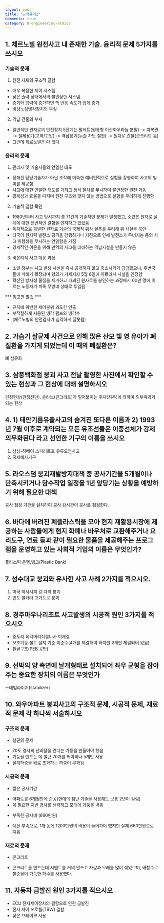 ```yaml
---
layout: post
title: "공학윤리2"
comments: true
category: U-engineering-ethics
---
```


## 1. 체르노빌 원전사고 내 존재한 기술. 윤리적 문제 5가지를 쓰시오

### 기술적 문제

1) 원전 자체의 구조적 결함
 - 매우 복잡한 제어 시스템
 - 낮은 출력 상태에서의 불안정한 시스템
 - 증기와 압력이 증가하면 핵 반응 속도가 쉽게 증가
 - 비상노심냉각장치의 부실
2) 격납 건물의 부재
 - 일반적인 원자로의 안전장치 5단계는 팔레트(원통형 이산화우라늄 분말) -> 피복관 -> 철제용기(고화/고압) -> 격납용기(누출 차단 철판) -> 원자로 건물(콘크리트 돔)
 - 그런데 체르노빌은 다 없다

### 윤리적 문제

1) 관리자 및 기술자들의 안일한 태도
 - 정해진 담당기술자가 아닌 조작에 미숙한 예비인력으로 실험을 강행하여 사고의 빌미를 제공함
 - 사고에 대한 안일한 태도를 가지고 정식 절차를 무시하며 불안정한 원전 가동
 - 경제성과 효율을 따지며 원전 구조와 맞지 않는 방법으로 실험을 무리하게 진행함
2) 기술적 결함 묵인
 - 1980년부터 사고 당시까지 총 71건의 기술적인 문제가 발생했고, 소련은 원자로 설계에 대한 전반적인 결함을 인지하고 있었음
 - 독자적으로 개발한 원자로 기술의 국제적 위상 실추를 우려해 위 사실을 묵인
 - 타국이 원자력 발전소 공격을 감행하거나 지진으로 인해 발전소가 무너지는 등의 사고 위험성을 무시하는 안일함을 가짐
 - 경제적인 이윤을 위해 만약의 사고를 대비하는 격납시설을 만들지 않음
3) 비윤리적 사고 대응 과정
 - 소련 정부는 사고 발생 사실을 즉시 공개하지 않고 축소시키기 급급했으나, 주변국들에 피해가 확장되며 항의가 거세지자 5월 6일에 이르러서 사실을 인정함
 - 확산된 방사성 물질을 제거하고 파괴된 원자로를 봉인하는 과정에서 60만 명에 이르는 노동자가 피폭 무방비 상태로 투입됨

*** 참고만 할것 ***

 - 규칙에 위반한 제어봉위 과도한 인출
 - 부적절하게 사용된 냉각 펌프와 냉각수
 - (체르노빌의 안전검사가 심각하게 잘못됨)

## 2. 가습기 살균제 사건으로 인해 많은 산모 빛 영 유아가 폐질환을 가지게 되었는데 이 때의 폐질환은?

폐 섬유화

## 3. 삼풍백화점 붕괴 사고 전날 촬영한 사진에서 확인할 수 있는 현상과 그 현상에 대해 설명하시오

펀칭현상(펀칭전단), 슬라브(콘크리트)가 밀어붙이는 주재(지주)에 의하여 외부파괴가 되는 현상

## 4. 1) 태안기름유출사고의 숨겨진 또다른 이름과 2) 1993년 7월 이후로 계약되는 모든 유조선들은 이중선체가 강제의무화된다 라고 선언한 기구의 이름을 쓰시오

1. 삼성-허베이 스피리트호 유류오염사고
2. 국제해사기구

## 5. 라오스댐 붕괴재발방지대책 중 공사기간을 5개월이나 단축시키거나 담수작업 일정을 1년 앞당기는 상황을 예방하기 위해 필요한 대책

공사 점검 기관을 설치하여 공사 감시관이 공사를 점검한다.

## 6. 바다에 버려진 폐플라스틱을 모아 현지 재활용시장에 제공하는 사람들에게 현지 화폐나 바우처로 교환해주거나 요리도구, 연료 등과 같이 필요한 물품을 제공해주는 프로그램을 운영하고 있는 사회적 기업의 이름은 무엇인가?

플라스틱 은행,뱅크(Plastic Bank)

## 7. 성수대교 붕괴와 유사한 사고 사례 2가지를 적으시오.

1. 미국 미시시피 강 다리 붕괴
2. 인도 콜카타 고가도로 붕괴

## 8. 경주마우나리조트 사고발생의 시공적 원인 3가지를 적으시오

 - 중도리 육각머리직결나사 미체결
 - 보조기둥 볼트 설치 기준 미준수(4개를 체결해야 하지만 2개만 체결되어 있음)
 - 철골구조(PEB 공법)

## 9. 선박의 양 측면에 날개형태로 설치되어 좌우 균형을 잡아주는 중요한 장치의 이름은 무엇인가

스태빌라이저(stabilizer)

## 10. 와우아파트 붕괴사고의 구조적 문제, 시공적 문제, 재료적 문제 각 하나씩 서술하시오

### 구조적 문제
 - 철근의 문제
  * 70도 경사의 산비탈을 견디는 기둥을 만들어야 했음
  * 기둥을 만드는 데 철근 70개를 써야하나 5개만 사용
  * 설계하중을 배로 초과하는 하중이 부과됨

### 시공적 문제
 - 짧은 공사기간
  * 아파트를 6개월만에 준공(현대의 첨단 기술을 사용해도 보통 2년이 걸림)
  * 꼭 필요한 지반 검사를 생략하고 모래에 기둥을 박음
 - 부족한 공사비 (660만원)
  * 예산 부족으로, 1개 동에 1200만원의 비용이 들어가야 했지만 실제 660만원으로 지음

### 재료적 문제
 - 콘크리트
  * 콘크리트를 만드는데 시멘트를 거의 안쓰고 자갈과 모래를 많이 섞었으며, 배합수로 불순물이 가득한 하수를 사용했다.

## 11. 자동차 급발진 원인 3가지를 적으시오

 - ECU 전자제어장치의 결함으로 인한 급발진
 - 전자 제어 쓰로틀(TBW) 결함
 - 잦은 브레이크 사용
